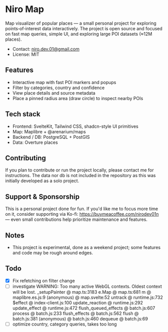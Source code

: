 # Niro Map

Map visualizer of popular places — a small personal project for exploring points‑of‑interest data interactively. The project is open source and focused on fast map queries, simple UI, and exploring large POI datasets (≈12M places).

- Contact: niro.dev.01@gmail.com
- License: MIT

## Features

- Interactive map with fast POI markers and popups
- Filter by categories, country and confidence
- View place details and source metadata
- Place a pinned radius area (draw circle) to inspect nearby POIs

## Tech stack

- Frontend: SvelteKit, Tailwind CSS, shadcn-style UI primitives
- Map: Maplibre + @arenarium/maps
- Backend / DB: PostgreSQL + PostGIS
- Data: Overture places

## Contributing

If you plan to contribute or run the project locally, please contact me for instructions. The data nor db is not included in the repository as this was initially developed as a solo project.

## Support & Sponsorship

This is a personal project done for fun. If you'd like me to focus more time on it, consider supporting via Ko-fi: https://buymeacoffee.com/nirodev01n — even small contributions help prioritize maintenance and features.

## Notes

- This project is experimental, done as a weekend project; some features and code may be rough around edges.

## Todo

- [x] Fix refetching on filter change
- [ ] investigate WARNING: Too many active WebGL contexts. Oldest context will be lost.
      \_setupPainter @ map.ts:3183
      e.Map @ map.ts:681
      m @ maplibre.es.js:9
      (anonymous) @ map.svelte:52
      untrack @ runtime.js:732
      $effect @ index-client.js:100
      update_reaction @ runtime.js:292
      update_effect @ runtime.js:472
      flush_queued_effects @ batch.js:607
      process @ batch.js:233
      flush_effects @ batch.js:562
      flush @ batch.js:381
      (anonymous) @ batch.js:460
      dequeue @ batch.js:69
- [ ] optimize country, category queries, takes too long
